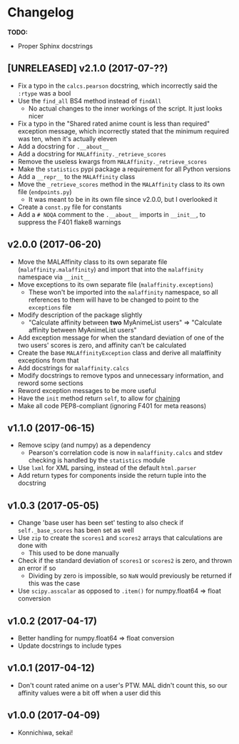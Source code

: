 # Changelog


**TODO:**
* Proper Sphinx docstrings

## [UNRELEASED] v2.1.0 (2017-07-**??**)
* Fix a typo in the `calcs.pearson` docstring, which incorrectly said 
  the `:rtype` was a bool
* Use the `find_all` BS4 method instead of `findAll`
  * No actual changes to the inner workings of the script. It just looks nicer
* Fix a typo in the "Shared rated anime count is less than required" exception
  message, which incorrectly stated that the minimum required was ten, when it's
  actually eleven
* Add a docstring for `.__about__`
* Add a docstring for `MALAffinity._retrieve_scores`
* Remove the useless kwargs from `MALAffinity._retrieve_scores`
* Make the `statistics` pypi package a requirement for all Python versions
* Add a `__repr__` to the `MALAffinity` class
* Move the `_retrieve_scores` method in the `MALAffinity` class 
  to its own file (`endpoints.py`)
  * It was meant to be in its own file since v2.0.0, but I overlooked it
* Create a `const.py` file for constants
* Add a `# NOQA` comment to the `.__about__` imports in `__init__`, to suppress
  the F401 flake8 warnings
 
## v2.0.0 (2017-06-20)
* Move the MALAffinity class to its own separate file (`malaffinity.malaffinity`)
  and import that into the `malaffinity` namespace via `__init__`
* Move exceptions to its own separate file (`malaffinity.exceptions`)
  * These won't be imported into the `malaffinity` namespace, so all references
    to them will have to be changed to point to the `exceptions` file
* Modify description of the package slightly
  * "Calculate affinity between **two** MyAnimeList users" =>
    "Calculate affinity between MyAnimeList users"
* Add exception message for when the standard deviation of one of the two users'
  scores is zero, and affinity can't be calculated
* Create the base `MALAffinityException` class and derive all malaffinity
  exceptions from that
* Add docstrings for `malaffinity.calcs`
* Modify docstrings to remove typos and unnecessary information, 
  and reword some sections
* Reword exception messages to be more useful
* Have the `init` method return `self`, to allow for 
  [chaining](https://en.wikipedia.org/wiki/Method_chaining)
* Make all code PEP8-compliant (ignoring F401 for meta reasons)

## v1.1.0 (2017-06-15)
* Remove scipy (and numpy) as a dependency
  * Pearson's correlation code is now in `malaffinity.calcs` and stdev checking is handled
    by the `statistics` module
* Use `lxml` for XML parsing, instead of the default `html.parser`
* Add return types for components inside the return tuple into the docstring

## v1.0.3 (2017-05-05)
* Change 'base user has been set' testing to also check if `self._base_scores`
  has been set as well
* Use `zip` to create the `scores1` and `scores2` arrays that calculations are done with
  * This used to be done manually
* Check if the standard deviation of `scores1` or `scores2` is zero, 
  and thrown an error if so
  * Dividing by zero is impossible, so `NaN` would previously be returned 
    if this was the case
* Use `scipy.asscalar` as opposed to `.item()` for numpy.float64 => float conversion

## v1.0.2 (2017-04-17)
* Better handling for numpy.float64 => float conversion
* Update docstrings to include types

## v1.0.1 (2017-04-12)
* Don't count rated anime on a user's PTW. MAL didn't count this,
  so our affinity values were a bit off when a user did this

## v1.0.0 (2017-04-09)
* Konnichiwa, sekai!
